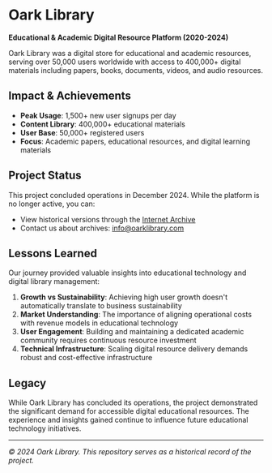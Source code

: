 # Oark Library

**Educational & Academic Digital Resource Platform (2020-2024)**

Oark Library was a digital store for educational and academic resources, serving over 50,000 users worldwide with access to 400,000+ digital materials including papers, books, documents, videos, and audio resources.

## Impact & Achievements

- **Peak Usage**: 1,500+ new user signups per day
- **Content Library**: 400,000+ educational materials
- **User Base**: 50,000+ registered users
- **Focus**: Academic papers, educational resources, and digital learning materials

## Project Status

This project concluded operations in December 2024. While the platform is no longer active, you can:
- View historical versions through the [Internet Archive](https://web.archive.org/web/20240917192838/https://oarklibrary.com/)
- Contact us about archives: info@oarklibrary.com

## Lessons Learned

Our journey provided valuable insights into educational technology and digital library management:

1. **Growth vs Sustainability**: Achieving high user growth doesn't automatically translate to business sustainability
2. **Market Understanding**: The importance of aligning operational costs with revenue models in educational technology
3. **User Engagement**: Building and maintaining a dedicated academic community requires continuous resource investment
4. **Technical Infrastructure**: Scaling digital resource delivery demands robust and cost-effective infrastructure

## Legacy

While Oark Library has concluded its operations, the project demonstrated the significant demand for accessible digital educational resources. The experience and insights gained continue to influence future educational technology initiatives.

---
*© 2024 Oark Library. This repository serves as a historical record of the project.*